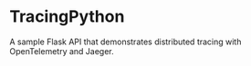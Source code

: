# TracingPython
A sample Flask API that demonstrates distributed tracing with OpenTelemetry and Jaeger.

